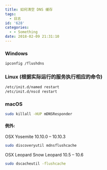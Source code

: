 ```yaml
---
title: 如何清空 DNS 缓存
tags:
  - 日志
id: '628'
categories:
  - - Something
date: 2018-02-09 21:31:10
---
```


### Windows

```bash
ipconfig /flushdns
```

### Linux (根据实际运行的服务执行相应的命令)

```bash
/etc/init.d/named restart
/etc/init.d/nscd restart
```

### macOS

```bash
sudo killall -HUP mDNSResponder
```

#### 例外:

OSX Yosemite 10.10.0 – 10.10.3

```bash
sudo discoveryutil mdnsflushcache
```

OSX Leopard Snow Leopard 10.5 – 10.6

```bash
sudo dscacheutil -flushcache
```